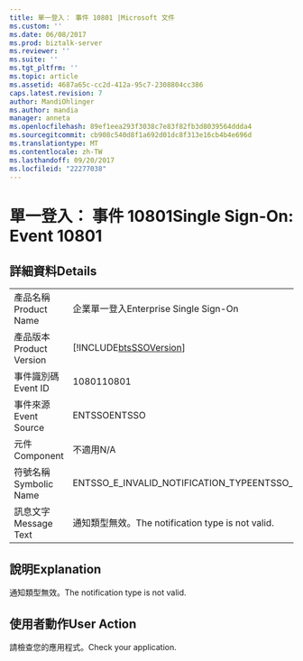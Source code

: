 ```yaml
---
title: 單一登入： 事件 10801 |Microsoft 文件
ms.custom: ''
ms.date: 06/08/2017
ms.prod: biztalk-server
ms.reviewer: ''
ms.suite: ''
ms.tgt_pltfrm: ''
ms.topic: article
ms.assetid: 4687a65c-cc2d-412a-95c7-2308804cc386
caps.latest.revision: 7
author: MandiOhlinger
ms.author: mandia
manager: anneta
ms.openlocfilehash: 89ef1eea293f3038c7e83f82fb3d8039564ddda4
ms.sourcegitcommit: cb908c540d8f1a692d01dc8f313e16cb4b4e696d
ms.translationtype: MT
ms.contentlocale: zh-TW
ms.lasthandoff: 09/20/2017
ms.locfileid: "22277038"
---
```

# <a name="single-sign-on-event-10801"></a><span data-ttu-id="388b5-102">單一登入： 事件 10801</span><span class="sxs-lookup"><span data-stu-id="388b5-102">Single Sign-On: Event 10801</span></span>
## <a name="details"></a><span data-ttu-id="388b5-103">詳細資料</span><span class="sxs-lookup"><span data-stu-id="388b5-103">Details</span></span>  
  
|||  
|-|-|  
|<span data-ttu-id="388b5-104">產品名稱</span><span class="sxs-lookup"><span data-stu-id="388b5-104">Product Name</span></span>|<span data-ttu-id="388b5-105">企業單一登入</span><span class="sxs-lookup"><span data-stu-id="388b5-105">Enterprise Single Sign-On</span></span>|  
|<span data-ttu-id="388b5-106">產品版本</span><span class="sxs-lookup"><span data-stu-id="388b5-106">Product Version</span></span>|[!INCLUDE[btsSSOVersion](../includes/btsssoversion-md.md)]|  
|<span data-ttu-id="388b5-107">事件識別碼</span><span class="sxs-lookup"><span data-stu-id="388b5-107">Event ID</span></span>|<span data-ttu-id="388b5-108">10801</span><span class="sxs-lookup"><span data-stu-id="388b5-108">10801</span></span>|  
|<span data-ttu-id="388b5-109">事件來源</span><span class="sxs-lookup"><span data-stu-id="388b5-109">Event Source</span></span>|<span data-ttu-id="388b5-110">ENTSSO</span><span class="sxs-lookup"><span data-stu-id="388b5-110">ENTSSO</span></span>|  
|<span data-ttu-id="388b5-111">元件</span><span class="sxs-lookup"><span data-stu-id="388b5-111">Component</span></span>|<span data-ttu-id="388b5-112">不適用</span><span class="sxs-lookup"><span data-stu-id="388b5-112">N/A</span></span>|  
|<span data-ttu-id="388b5-113">符號名稱</span><span class="sxs-lookup"><span data-stu-id="388b5-113">Symbolic Name</span></span>|<span data-ttu-id="388b5-114">ENTSSO_E_INVALID_NOTIFICATION_TYPE</span><span class="sxs-lookup"><span data-stu-id="388b5-114">ENTSSO_E_INVALID_NOTIFICATION_TYPE</span></span>|  
|<span data-ttu-id="388b5-115">訊息文字</span><span class="sxs-lookup"><span data-stu-id="388b5-115">Message Text</span></span>|<span data-ttu-id="388b5-116">通知類型無效。</span><span class="sxs-lookup"><span data-stu-id="388b5-116">The notification type is not valid.</span></span>|  
  
## <a name="explanation"></a><span data-ttu-id="388b5-117">說明</span><span class="sxs-lookup"><span data-stu-id="388b5-117">Explanation</span></span>  
 <span data-ttu-id="388b5-118">通知類型無效。</span><span class="sxs-lookup"><span data-stu-id="388b5-118">The notification type is not valid.</span></span>  
  
## <a name="user-action"></a><span data-ttu-id="388b5-119">使用者動作</span><span class="sxs-lookup"><span data-stu-id="388b5-119">User Action</span></span>  
 <span data-ttu-id="388b5-120">請檢查您的應用程式。</span><span class="sxs-lookup"><span data-stu-id="388b5-120">Check your application.</span></span>